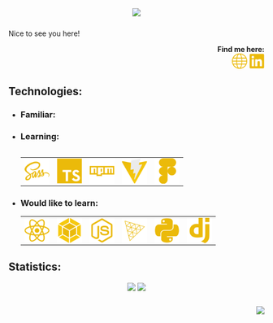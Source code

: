 <!-- HEADER -->
<h1 align="center">
  <a href="https://git.io/typing-svg">
    <img align="center"
         src="https://readme-typing-svg.herokuapp.com?size=36&duration=4000&color=EBBA0A&center=true&vCenter=true&width=600&lines=Hi%2C+i'm+Kamil+Ba%C5%BCanow." /></a>
</h1>

<!--  ABOUT  -->
<div>
  <p>Nice to see you here!</p>
  <!--  FINDME  -->
  <div align="right">
    <b>Find me here:</b><br>
    <!--  WEBSITE  -->
    <a href="https://842u.github.io/">
      <img width="30" height="30" src="./img/logo-globe-yellow.svg" alt="Website Logo" title="My website" /></a>
    <!--  LINKEDIN  -->
    <a href="https://www.linkedin.com/in/kamil-ba%C5%BCanow-025837234/">
      <img width="30" height="30" src="./img/logo-linkedin-yellow.svg" alt="Linkedin Logo" title="My Linkedin profile" /></a>
  </div>
</div>

<!--  TECH STACK  -->
<h2>Technologies:</h2>
<ul>
  <!--  FAMILIAR  -->
  <li>
    <h3>Familiar:</h3>
    <table>
      <tr>
        <!--  VSCODE  
        <td>
         
          <a href="https://code.visualstudio.com/">
            <img align="center" width="50" height="50" src="./img/logo-vscode-yellow.svg" alt="VScode Logo" title="Visual Studio Code" /></a>
        </td>
        -->
        <td>
          <!--  HTML  -->
          <a href="https://html.spec.whatwg.org/multipage/">
            <img align="center" width="50" height="50" src="./img/logo-html-yellow.svg" alt="HTML Logo" title="HTML" /></a>
        </td>
        <td>
          <!--  CSS  -->
          <a href="https://www.w3.org/Style/CSS/">
            <img align="center" width="50" height="50" src="./img/logo-css-yellow.svg" alt="CSS Logo" title="CSS" /></a>
        </td>
        <td>
          <!--  JS  -->
          <a href="https://tc39.es/">
            <img align="center" width="50" height="50" src="./img/logo-javascript-yellow.svg" alt="JavaScript Logo" title="JavaScript" /></a>
        </td>
        <td>
          <!--  GIT  -->
          <a href="https://git-scm.com/">
            <img align="center" width="50" height="50" src="./img/logo-git-yellow.svg" alt="Git Logo" title="git" /></a>
        </td>
        <td>
          <!--  GITHUB  -->
          <a href="https://github.com/">
            <img align="center" width="50" height="50" src="./img/logo-github-yellow.svg" alt="GitHub Logo" title="GitHub" /></a>
        </td>
      </tr>
    </table>
  </li>
  <!--  LEARNING  -->
  <li>
    <h3>Learning:</h3>
    <table>
      <tr>
        <td>
          <!--  SASS  -->
          <a href="https://sass-lang.com/">
            <img align="center" width="50" height="50" src="./img/logo-sass-yellow.svg" alt="Sass Logo" title="Sass" /></a>
        </td>
        <td>
          <!--  TS  -->
          <a href="https://www.typescriptlang.org/">
            <img align="center" width="50" height="50" src="./img/logo-typescript-yellow.svg" alt="TypeScript Logo" title="TypeScript" /></a>
        </td>
        <td>
          <!--  NPM  -->
          <a href="https://www.npmjs.com/">
            <img align="center" width="50" height="50" src="./img/logo-npm-yellow.svg" alt="npm Logo" title="npm" /></a>
        </td>
        <td>
          <!--  VITE  -->
          <a href="https://vitejs.dev/">
            <img align="center" width="50" height="50" src="./img/logo-vite-yellow.svg" alt="Vite Logo" title="Vite" /></a>
        </td>
        <td>
          <!--  FIGMA  -->
          <a href="https://www.figma.com/">
            <img align="center" width="50" height="50" src="./img/logo-figma-yellow.svg" alt="Figma Logo" title="Figma" /></a>
        </td>
      </tr>
    </table>
  </li>
  <!--  PLANS  -->
  <li>
    <h3>Would like to learn:</h3>
    <table>
      <tr>        
        <td>
          <!--  REACT  -->
          <a href="https://reactjs.org/">
            <img align="center" width="50" height="50" src="./img/logo-react-yellow.svg" alt="React Logo" title="React" /></a>
        </td>        
        <td>
          <!--  WEBPACK  -->
          <a href="https://webpack.js.org/">
            <img align="center" width="50" height="50" src="./img/logo-webpack-yellow.svg" alt="Webpack Logo" title="Webpack" /></a>
        </td>
        <td>
          <!--  NODEJS  -->
          <a href="https://nodejs.org/en/">
            <img align="center" width="50" height="50" src="./img/logo-nodejs-yellow.svg" alt="Node.js Logo" title="Node.js" /></a>
        </td>
        <td>
          <!--  THREEJS  -->
          <a href="https://threejs.org/">
            <img align="center" width="50" height="50" src="./img/logo-threejs-yellow.svg" alt="Three.js Logo" title="Three.js" /></a>
        </td>        
        <td>
          <!--  PYTHON  -->
          <a href="https://www.python.org/">
            <img align="center" width="50" height="50" src="./img/logo-python-yellow.svg" alt="Python Logo" title="Python" /></a>
        </td>
        <td>
          <!--  DJANGO  -->
          <a href="https://www.djangoproject.com/">
            <img align="center" width="50" height="50" src="./img/logo-django-yellow.svg" alt="Django Logo" title="Django" /></a>
        </td>
      </tr>
    </table>
  </li>
</ul>

<!--  STATS  -->
<h2>Statistics:</h2>
<div align="center">
  <!--  OVERALL  -->
  <a href="https://github.com/anuraghazra/github-readme-stats">
    <img align="center" src="https://github-readme-stats.vercel.app/api?username=842u&count_private=true&show_icons=true&bg_color=75,323232,1F1F1F&title_color=F6C90E&border_color=F6C90E&text_color=EBBA0A&icon_color=856905&custom_title=Kamil%20Bażanow" /></a>
  <!--  MOST USED  -->
  <a href="https://github.com/anuraghazra/convoychat">
    <img align="center" src="https://github-readme-stats.vercel.app/api/top-langs/?username=842u&bg_color=75,323232,1F1F1F&title_color=F6C90E&border_color=F6C90E&text_color=EBBA0A&icon_color=856905&custom_title=Most%20used:" /></a>
</div>

<!--  FOOTER  -->
<h2></h2>
<a href="https://komarev.com/anton">
  <img align="right" src="https://komarev.com/ghpvc/?username=842u" /></a>
